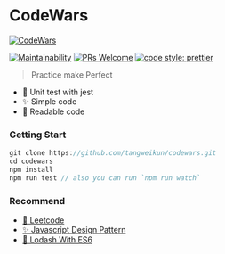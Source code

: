 # CodeWars

[![CodeWars](https://www.codewars.com/users/tangweikun/badges/large)](https://www.codewars.com/users/tangweikun)

[![Maintainability](https://api.codeclimate.com/v1/badges/2608f02ec716811668ba/maintainability)](https://codeclimate.com/github/tangweikun/codewars/maintainability)
[![PRs Welcome](https://img.shields.io/badge/PRs-welcome-brightgreen.svg?style=flat-square)](http://makeapullrequest.com)
[![code style: prettier](https://img.shields.io/badge/code_style-prettier-ff69b4.svg?style=flat-square)](https://github.com/prettier/prettier)

> Practice make Perfect

* 🎉 Unit test with jest
* ✨ Simple code
* 🎨 Readable code

### Getting Start

```javascript
git clone https://github.com/tangweikun/codewars.git
cd codewars
npm install
npm run test // also you can run `npm run watch`
```

### Recommend

* [🎉 Leetcode](https://github.com/tangweikun/leetcode)
* [✨ Javascript Design Pattern](https://github.com/tangweikun/javascript-design-pattern)
* [🎨 Lodash With ES6](https://github.com/tangweikun/lodash-es6)
